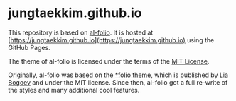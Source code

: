 # jungtaekkim.github.io

This repository is based on [al-folio](https://github.com/alshedivat/al-folio).
It is hosted at [https://jungtaekkim.github.io](https://jungtaekkim.github.io) using the GitHub Pages.

The theme of al-folio is licensed under the terms of the [MIT License](LICENSE).

Originally, al-folio was based on the [\*folio theme](https://github.com/bogoli/-folio), which is published by [Lia Bogoev](https://liabogoev.com) and under the MIT license.
Since then, al-folio got a full re-write of the styles and many additional cool features.
